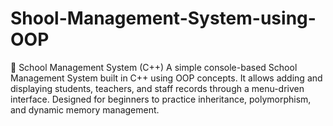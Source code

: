 # Shool-Management-System-using-OOP
📌 School Management System (C++)  A simple console-based School Management System built in C++ using OOP concepts. It allows adding and displaying students, teachers, and staff records through a menu-driven interface. Designed for beginners to practice inheritance, polymorphism, and dynamic memory management.
